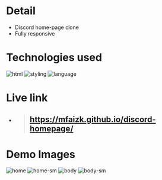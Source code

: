 # Detail

- Discord home-page clone
- Fully responsive

# Technologies used

![html](https://img.shields.io/badge/html-frontEnd-%2397c510)
![styling](https://img.shields.io/badge/tailwind-styling-%230576b6)
![language](https://img.shields.io/badge/javascript-language-%237c27cc)

# Live link

- > ## https://mfaizk.github.io/discord-homepage/

# Demo Images

![home]()
![home-sm]()
![body]()
![body-sm]()
